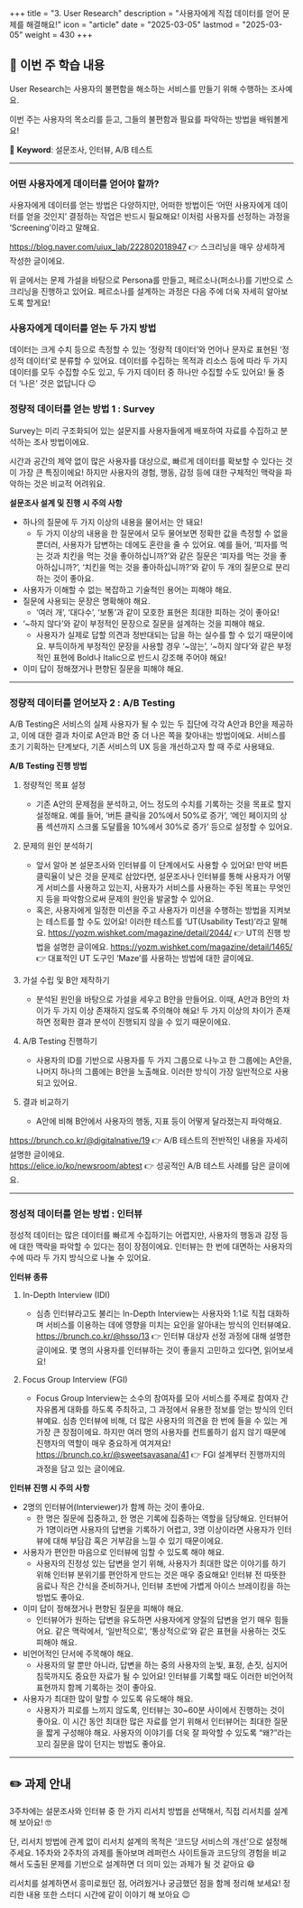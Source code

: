 +++
title = "3. User Research"
description = "사용자에게 직접 데이터를 얻어 문제를 해결해요!"
icon = "article"
date = "2025-03-05"
lastmod = "2025-03-05"
weight = 430 
+++

## **📑 이번 주 학습 내용**

User Research는 사용자의 불편함을 해소하는 서비스를 만들기 위해 수행하는 조사예요.   

이번 주는 사용자의 목소리를 듣고, 그들의 불편함과 필요를 파악하는 방법을 배워볼게요!   

💫 **Keyword**: 설문조사, 인터뷰, A/B 테스트

---

### 어떤 사용자에게 데이터를 얻어야 할까?

사용자에게 데이터를 얻는 방법은 다양하지만, 어떠한 방법이든 ‘어떤 사용자에게 데이터를 얻을 것인지’ 결정하는 작업은 반드시 필요해요! 이처럼 사용자를 선정하는 과정을 ‘Screening’이라고 말해요.   

https://blog.naver.com/uiux_lab/222802018947 👉 스크리닝을 매우 상세하게 작성한 글이에요.   

위 글에서는 문제 가설을 바탕으로 Persona를 만들고, 페르소나(퍼소나)를 기반으로 스크리닝을 진행하고 있어요. 페르소나를 설계하는 과정은 다음 주에 더욱 자세히 알아보도록 할게요!   

### 사용자에게 데이터를 얻는 두 가지 방법

데이터는 크게 수치 등으로 측정할 수 있는 ‘정량적 데이터’와 언어나 문자로 표현된 ‘정성적 데이터’로 분류할 수 있어요. 데이터를 수집하는 목적과 리소스 등에 따라 두 가지 데이터를 모두 수집할 수도 있고, 두 가지 데이터 중 하나만 수집할 수도 있어요! 둘 중 더 ‘나은’ 것은 없답니다 😉   

### 정량적 데이터를 얻는 방법 1 : Survey

Survey는 미리 구조화되어 있는 설문지를 사용자들에게 배포하여 자료를 수집하고 분석하는 조사 방법이에요.   

시간과 공간의 제약 없이 많은 사용자를 대상으로, 빠르게 데이터를 확보할 수 있다는 것이 가장 큰 특징이에요! 하지만 사용자의 경험, 행동, 감정 등에 대한 구체적인 맥락을 파악하는 것은 비교적 어려워요.   

**설문조사 설계 및 진행 시 주의 사항**   

- 하나의 질문에 두 가지 이상의 내용을 물어서는 안 돼요!
    - 두 가지 이상의 내용을 한 질문에서 모두 물어보면 정확한 값을 측정할 수 없을 뿐더러, 사용자가 답변하는 데에도 혼란을 줄 수 있어요. 예를 들어, ‘피자를 먹는 것과 치킨을 먹는 것을 좋아하십니까?’와 같은 질문은 ‘피자를 먹는 것을 좋아하십니까?’, ‘치킨을 먹는 것을 좋아하십니까?’와 같이 두 개의 질문으로 분리하는 것이 좋아요.
- 사용자가 이해할 수 없는 복잡하고 기술적인 용어는 피해야 해요.
- 질문에 사용되는 문장은 명확해야 해요.
    - ‘여러 개’, ‘대다수’, ‘보통’과 같이 모호한 표현은 최대한 피하는 것이 좋아요!
- ‘~하지 않다’와 같이 부정적인 문장으로 질문을 설계하는 것을 피해야 해요.
    - 사용자가 실제로 답할 의견과 정반대되는 답을 하는 실수를 할 수 있기 때문이에요. 부득이하게 부정적인 문장을 사용할 경우 ‘~않는’, ‘~하지 않다’와 같은 부정적인 표현에 Bold나 Italic으로 반드시 강조해 주어야 해요!
- 이미 답이 정해졌거나 편향된 질문을 피해야 해요.

---

### 정량적 데이터를 얻어보자 2 : A/B Testing   

A/B Testing은 서비스의 실제 사용자가 될 수 있는 두 집단에 각각 A안과 B안을 제공하고, 이에 대한 결과 차이로 A안과 B안 중 더 나은 쪽을 찾아내는 방법이에요. 서비스를 초기 기획하는 단계보다, 기존 서비스의 UX 등을 개선하고자 할 때 주로 사용돼요.   

**A/B Testing 진행 방법**    

1. 정량적인 목표 설정
    - 기존 A안의 문제점을 분석하고, 어느 정도의 수치를 기록하는 것을 목표로 할지 설정해요. 예를 들어, ‘버튼 클릭을 20%에서 50%로 증가’, ‘메인 페이지의 상품 섹션까지 스크롤 도달률을 10%에서 30%로 증가’ 등으로 설정할 수 있어요.
2. 문제의 원인 분석하기
    - 앞서 알아 본 설문조사와 인터뷰를 이 단계에서도 사용할 수 있어요! 만약 버튼 클릭율이 낮은 것을 문제로 삼았다면, 설문조사나 인터뷰를 통해 사용자가 어떻게 서비스를 사용하고 있는지, 사용자가 서비스를 사용하는 주된 목표는 무엇인지 등을 파악함으로써 문제의 원인을 발굴할 수 있어요.
    - 혹은, 사용자에게 일정한 미션을 주고 사용자가 미션을 수행하는 방법을 지켜보는 테스트를 할 수도 있어요! 이러한 테스트를 ‘UT(Usability Test)’라고 말해요.
      https://yozm.wishket.com/magazine/detail/2044/ 👉 UT의 진행 방법을 설명한 글이에요.
      https://yozm.wishket.com/magazine/detail/1465/ 👉 대표적인 UT 도구인 ‘Maze’를 사용하는 방법에 대한 글이에요.
    
3. 가설 수립 및 B안 제작하기
    - 분석된 원인을 바탕으로 가설을 세우고 B안을 만들어요. 이때, A안과 B안의 차이가 두 가지 이상 존재하지 않도록 주의해야 해요! 두 가지 이상의 차이가 존재하면 정확한 결과 분석이 진행되지 않을 수 있기 때문이에요.
4. A/B Testing 진행하기
    - 사용자의 ID를 기반으로 사용자를 두 가지 그룹으로 나누고 한 그룹에는 A안을, 나머지 하나의 그룹에는 B안을 노출해요. 이러한 방식이 가장 일반적으로 사용되고 있어요.
5. 결과 비교하기
    - A안에 비해 B안에서 사용자의 행동, 지표 등이 어떻게 달라졌는지 파악해요.

https://brunch.co.kr/@digitalnative/19 👉 A/B 테스트의 전반적인 내용을 자세히 설명한 글이에요.   
https://elice.io/ko/newsroom/abtest 👉 성공적인 A/B 테스트 사례를 담은 글이에요.   

---

### 정성적 데이터를 얻는 방법 : 인터뷰

정성적 데이터는 많은 데이터를 빠르게 수집하기는 어렵지만, 사용자의 행동과 감정 등에 대한 맥락을 파악할 수 있다는 점이 장점이에요. 인터뷰는 한 번에 대면하는 사용자의 수에 따라 두 가지 방식으로 나눌 수 있어요.   

**인터뷰 종류**   

1. In-Depth Interview (IDI)
   - 심층 인터뷰라고도 불리는 In-Depth Interview는 사용자와 1:1로 직접 대화하며 서비스를 이용하는 데에 영향을 미치는 요인을 알아내는 방식의 인터뷰예요.
     https://brunch.co.kr/@hsso/13 👉 인터뷰 대상자 선정 과정에 대해 설명한 글이에요. 몇 명의 사용자를 인터뷰하는 것이 좋을지 고민하고 있다면, 읽어보세요!

2. Focus Group Interview (FGI)
   - Focus Group Interview는 소수의 참여자를 모아 서비스를 주제로 참여자 간 자유롭게 대화를 하도록 주최하고, 그 과정에서 유용한 정보를 얻는 방식의 인터뷰예요. 심층 인터뷰에 비해, 더 많은 사용자의 의견을 한 번에 들을 수 있는 게 가장 큰 장점이에요. 하지만 여러 명의 사용자를 컨트롤하기 쉽지 않기 때문에 진행자의 역할이 매우 중요하게 여겨져요!
     https://brunch.co.kr/@sweetsavasana/41 👉 FGI 설계부터 진행까지의 과정을 담고 있는 글이에요.

**인터뷰 진행 시 주의 사항**   

- 2명의 인터뷰어(Interviewer)가 함께 하는 것이 좋아요.
    - 한 명은 질문에 집중하고, 한 명은 기록에 집중하는 역할을 담당해요. 인터뷰어가 1명이라면 사용자의 답변을 기록하기 어렵고, 3명 이상이라면 사용자가 인터뷰에 대해 부담감 혹은 거부감을 느낄 수 있기 때문이에요.
- 사용자가 편안한 마음으로 인터뷰에 임할 수 있도록 해야 해요.
    - 사용자의 진정성 있는 답변을 얻기 위해, 사용자가 최대한 많은 이야기를 하기 위해 인터뷰 분위기를 편안하게 만드는 것은 매우 중요해요! 인터뷰 전 따뜻한 음료나 작은 간식을 준비하거나, 인터뷰 초반에 가볍게 아이스 브레이킹을 하는 방법도 좋아요.
- 이미 답이 정해졌거나 편향된 질문을 피해야 해요.
    - 인터뷰어가 원하는 답변을 유도하면 사용자에게 양질의 답변을 얻기 매우 힘들어요. 같은 맥락에서, ‘일반적으로’, ‘통상적으로’와 같은 표현을 사용하는 것도 피해야 해요.
- 비언어적인 단서에 주목해야 해요.
    - 사용자의 말 뿐만 아니라, 답변을 하는 중의 사용자의 눈빛, 표정, 손짓, 심지어 침묵까지도 중요한 자료가 될 수 있어요! 인터뷰를 기록할 때도 이러한 비언어적 표현까지 함께 기록하는 것이 좋아요.
- 사용자가 최대한 많이 말할 수 있도록 유도해야 해요.
    - 사용자가 피로를 느끼지 않도록, 인터뷰는 30~60분 사이에서 진행하는 것이 좋아요. 이 시간 동안 최대한 많은 자료를 얻기 위해서 인터뷰어는 최대한 질문을 짧게 구성해야 해요. 사용자의 이야기를 더욱 잘 파악할 수 있도록 “왜?”라는 꼬리 질문을 많이 던지는 방법도 좋아요.

---

## **✏️ 과제 안내**

3주차에는 설문조사와 인터뷰 중 한 가지 리서치 방법을 선택해서, 직접 리서치를 설계해 보아요! 🤓   

단, 리서치 방법에 관계 없이 리서치 설계의 목적은 ‘코드당 서비스의 개선’으로 설정해 주세요. 1주차와 2주차의 과제를 돌아보며 레퍼런스 사이트들과 코드당의 경험을 비교해서 도출된 문제를 기반으로 설계하면 더 의미 있는 과제가 될 것 같아요 😄   

리서치를 설계하면서 흥미로웠던 점, 어려웠거나 궁금했던 점을 함께 정리해 보세요! 정리한 내용 또한 스터디 시간에 같이 이야기 해 보아요 😉
